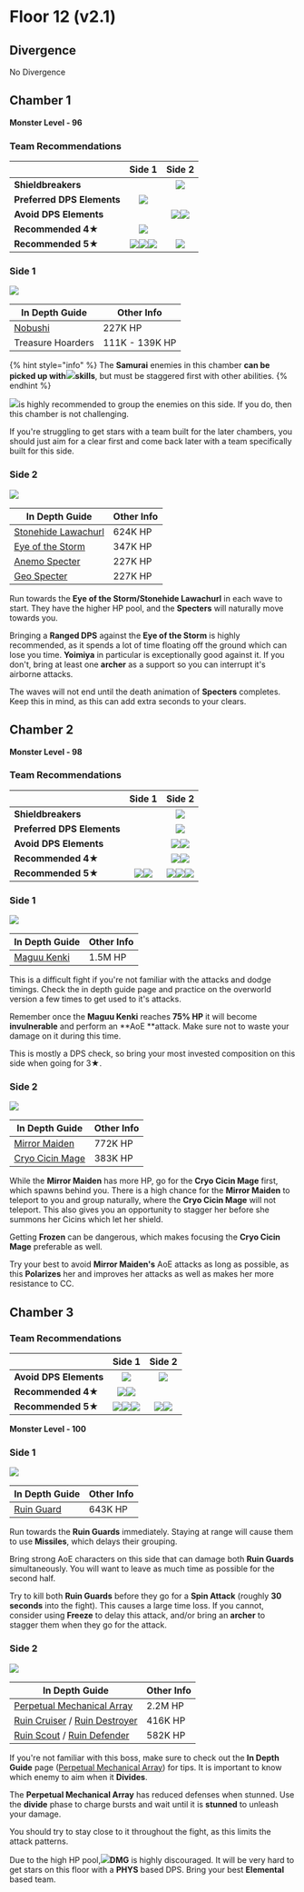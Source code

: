 # Floor 12 (v2.1)

## Divergence

No Divergence

## Chamber 1

**Monster Level - 96**

### Team Recommendations

|                            |                                                                             Side 1                                                                             |                                       Side 2                                       |
| -------------------------- | :------------------------------------------------------------------------------------------------------------------------------------------------------------: | :--------------------------------------------------------------------------------: |
| **Shieldbreakers**         |                                                                                                                                                                |                      ![](../../.gitbook/assets/geo_small.png)                      |
| **Preferred DPS Elements** |                                                          ![](../../.gitbook/assets/physical_small.png)                                                         |                                                                                    |
| **Avoid DPS Elements**     |                                                                                                                                                                | ![](../../.gitbook/assets/anemo_small.png)![](../../.gitbook/assets/geo_small.png) |
| **Recommended 4**★         |                                                      ![](../../.gitbook/assets/ui_avataricon_sucrose.png)                                                      |                                                                                    |
| **Recommended 5**★         | ![](../../.gitbook/assets/ui_avataricon_lumine_anemo.png)![](../../.gitbook/assets/ui_avataricon_kazuha.png)![](../../.gitbook/assets/ui_avataricon_venti.png) |                ![](../../.gitbook/assets/ui_avataricon_yoimiya.png)                |

### Side 1

![](../../.gitbook/assets/12-1-1v21.png)

| **In Depth Guide**                            | Other Info     |
| --------------------------------------------- | -------------- |
| [Nobushi](../../monsters/untitled/nobushi.md) | 227K HP        |
| Treasure Hoarders                             | 111K - 139K HP |

{% hint style="info" %}
The **Samurai** enemies in this chamber **can be picked up with**![](../../.gitbook/assets/anemo_small.png)**skills**, but must be staggered first with other abilities.
{% endhint %}

![](../../.gitbook/assets/anemo_small.png)is highly recommended to group the enemies on this side. If you do, then this chamber is not challenging.

If you're struggling to get stars with a team built for the later chambers, you should just aim for a clear first and come back later with a team specifically built for this side.

### Side 2

![](../../.gitbook/assets/12-1-2v21.png)

| **In Depth Guide**                                                      | Other Info |
| ----------------------------------------------------------------------- | ---------- |
| [Stonehide Lawachurl](../../monsters/hilichurls/stonehide-lawachurl.md) | 624K HP    |
| [Eye of the Storm](../../monsters/animals/eye-of-the-storm.md)          | 347K HP    |
| [Anemo Specter](../../monsters/specters/anemo-specter.md)               | 227K HP    |
| [Geo Specter](../../monsters/specters/geo-specter.md)                   | 227K HP    |

Run towards the **Eye of the Storm/Stonehide Lawachurl** in each wave to start. They have the higher HP pool, and the **Specters** will naturally move towards you.

Bringing a **Ranged DPS** against the **Eye of the Storm** is highly recommended, as it spends a lot of time floating off the ground which can lose you time. **Yoimiya** in particular is exceptionally good against it. If you don't, bring at least one **archer** as a support so you can interrupt it's airborne attacks.

The waves will not end until the death animation of **Specters** completes. Keep this in mind, as this can add extra seconds to your clears.

## Chamber 2

**Monster Level - 98**

### Team Recommendations

|                            |                                                 Side 1                                                 |                                                                          Side 2                                                                         |
| -------------------------- | :----------------------------------------------------------------------------------------------------: | :-----------------------------------------------------------------------------------------------------------------------------------------------------: |
| **Shieldbreakers**         |                                                                                                        |                                                        ![](../../.gitbook/assets/pyro_small.png)                                                        |
| **Preferred DPS Elements** |                                                                                                        |                                                      ![](../../.gitbook/assets/physical_small.png)                                                      |
| **Avoid DPS Elements**     |                                                                                                        |                                   ![](../../.gitbook/assets/hydro_small.png)![](../../.gitbook/assets/cryo_small.png)                                   |
| **Recommended 4**★         |                                                                                                        |                        ![](../../.gitbook/assets/ui_avataricon_xiangling.png)![](../../.gitbook/assets/ui_avataricon_sucrose.png)                       |
| **Recommended 5**★         | ![](../../.gitbook/assets/ui_avataricon_hutao.png)![](../../.gitbook/assets/ui_avataricon_yoimiya.png) | ![](../../.gitbook/assets/ui_avataricon_jean.png)![](../../.gitbook/assets/ui_avataricon_venti.png)![](../../.gitbook/assets/ui_avataricon_zhongli.png) |

### Side 1

![](../../.gitbook/assets/maguu-kenki.png)

| **In Depth Guide**                                  | Other Info |
| --------------------------------------------------- | ---------- |
| [Maguu Kenki](../../monsters/elites/maguu-kenki.md) | 1.5M HP    |

This is a difficult fight if you're not familiar with the attacks and dodge timings. Check the in depth guide page and practice on the overworld version a few times to get used to it's attacks.

Remember once the **Maguu Kenki** reaches **75% HP** it will become **invulnerable** and perform an **AoE **attack. Make sure not to waste your damage on it during this time.

This is mostly a DPS check, so bring your most invested composition on this side when going for 3★.

### Side 2

![](../../.gitbook/assets/12-2-2v21.png)

| **In Depth Guide**                                         | Other Info |
| ---------------------------------------------------------- | ---------- |
| [Mirror Maiden](../../monsters/fatui/mirror-maiden.md)     | 772K HP    |
| [Cryo Cicin Mage](../../monsters/fatui/cryo-cicin-mage.md) | 383K HP    |

While the **Mirror Maiden** has more HP, go for the **Cryo Cicin Mage** first, which spawns behind you. There is a high chance for the **Mirror Maiden** to teleport to you and group naturally, where the **Cryo Cicin Mage** will not teleport. This also gives you an opportunity to stagger her before she summons her Cicins which let her shield.

Getting **Frozen** can be dangerous, which makes focusing the **Cryo Cicin Mage** preferable as well.

Try your best to avoid **Mirror Maiden's** AoE attacks as long as possible, as this **Polarizes** her and improves her attacks as well as makes her more resistance to CC.

## Chamber 3

### Team Recommendations

|                        |                                                                            Side 1                                                                            |                                                 Side 2                                                 |
| ---------------------- | :----------------------------------------------------------------------------------------------------------------------------------------------------------: | :----------------------------------------------------------------------------------------------------: |
| **Avoid DPS Elements** |                                                         ![](../../.gitbook/assets/physical_small.png)                                                        |                              ![](../../.gitbook/assets/physical_small.png)                             |
| **Recommended 4**★     |                           ![](../../.gitbook/assets/ui_avataricon_xiangling.png)![](../../.gitbook/assets/ui_avataricon_beidou.png)                          |                                                                                                        |
| **Recommended 5**★     | ![](../../.gitbook/assets/ui_avataricon_ayaka.png)![](../../.gitbook/assets/ui_avataricon_tartaglia.png)![](../../.gitbook/assets/ui_avataricon_zhongli.png) | ![](../../.gitbook/assets/ui_avataricon_hutao.png)![](../../.gitbook/assets/ui_avataricon_yoimiya.png) |

**Monster Level - 100**

### Side 1

![](../../.gitbook/assets/12-3-1v21.jpg)

| **In Depth Guide**                                         | Other Info |
| ---------------------------------------------------------- | ---------- |
| [Ruin Guard](../../monsters/ruin-constructs/ruin-guard.md) | 643K HP    |

Run towards the **Ruin Guards** immediately. Staying at range will cause them to use **Missiles**, which delays their grouping.

Bring strong AoE characters on this side that can damage both **Ruin Guards** simultaneously. You will want to leave as much time as possible for the second half.

Try to kill both **Ruin Guards** before they go for a **Spin Attack** (roughly **30 seconds** into the fight). This causes a large time loss. If you cannot, consider using **Freeze** to delay this attack, and/or bring an **archer** to stagger them when they go for the attack.

### Side 2

![](../../.gitbook/assets/perpetual-mechanical-arrray.jpg)

| **In Depth Guide**                                                                                                                  | Other Info |
| ----------------------------------------------------------------------------------------------------------------------------------- | ---------- |
| [Perpetual Mechanical Array](../../monsters/elites/perpetual-mechanical-array.md)                                                   | 2.2M HP    |
| [Ruin Cruiser](../../monsters/ruin-constructs/ruin-cruiser.md) / [Ruin Destroyer](../../monsters/ruin-constructs/ruin-destroyer.md) | 416K HP    |
| [Ruin Scout](../../monsters/ruin-constructs/ruin-scout.md) / [Ruin Defender](../../monsters/ruin-constructs/ruin-defender.md)       | 582K HP    |

If you're not familiar with this boss, make sure to check out the **In Depth Guide** page ([Perpetual Mechanical Array](../../monsters/elites/perpetual-mechanical-array.md)) for tips. It is important to know which enemy to aim when it **Divides**.

The **Perpetual Mechanical Array** has reduced defenses when stunned. Use the **divide** phase to charge bursts and wait until it is **stunned** to unleash your damage.

You should try to stay close to it throughout the fight, as this limits the attack patterns.

Due to the high HP pool,![](../../.gitbook/assets/physical_small.png)**DMG** is highly discouraged. It will be very hard to get stars on this floor with a **PHYS** based DPS. Bring your best **Elemental** based team.
